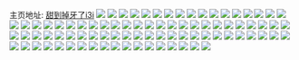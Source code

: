 主页地址: [甜到掉牙了i3i](https://weibo.com/u/6486090143) 
![](https://wx4.sinaimg.cn/mw2000/0074WYl9ly1h9p5huozcyj324z2unqv5.jpg) 
![](https://wx4.sinaimg.cn/mw2000/0074WYl9ly1h9p5hvvbvyj31ld24ix6p.jpg) 
![](https://wx4.sinaimg.cn/mw2000/0074WYl9ly1h9p5hx6yklj31ke237qv5.jpg) 
![](https://wx4.sinaimg.cn/mw2000/0074WYl9ly1h9p5hyr712j31r02c0e82.jpg) 
![](https://wx4.sinaimg.cn/mw2000/0074WYl9ly1h9fbbjac8wj32dc2dbkjn.jpg) 
![](https://wx4.sinaimg.cn/mw2000/0074WYl9ly1h9fbbk3zn0j329f29gb29.jpg) 
![](https://wx4.sinaimg.cn/mw2000/0074WYl9ly1h8zpale4wej332f1xqqv5.jpg) 
![](https://wx4.sinaimg.cn/mw2000/0074WYl9ly1h8zpamknz3j32wg1wu7wi.jpg) 
![](https://wx4.sinaimg.cn/mw2000/0074WYl9ly1h8dzgy0o0rj30qo0t5q7n.jpg) 
![](https://wx4.sinaimg.cn/mw2000/0074WYl9ly1h7q2fxjck9j30zo1reqim.jpg) 
![](https://wx4.sinaimg.cn/mw2000/0074WYl9ly1h7q2fyrqhtj31e62h7b29.jpg) 
![](https://wx4.sinaimg.cn/mw2000/0074WYl9ly1h7q2hqa3ncj30r61ca112.jpg) 
![](https://wx4.sinaimg.cn/mw2000/0074WYl9ly1h7izb4sdwbj30r6108489.jpg) 
![](https://wx4.sinaimg.cn/mw2000/0074WYl9ly1h73qajgt9kj32dc35se81.jpg) 
![](https://wx4.sinaimg.cn/mw2000/0074WYl9ly1h73qa9a91hj32dc35s0vd.jpg) 
![](https://wx4.sinaimg.cn/mw2000/0074WYl9ly1h6xrycrzyxj32dc35s7wi.jpg) 
![](https://wx4.sinaimg.cn/mw2000/0074WYl9ly1h6xryddnwvj318g0xc160.jpg) 
![](https://wx4.sinaimg.cn/mw2000/0074WYl9ly1h6wmdp8g5xj32dc35sn7v.jpg) 
![](https://wx4.sinaimg.cn/mw2000/0074WYl9ly1h6thcxd8m8j318g0xctle.jpg) 
![](https://wx4.sinaimg.cn/mw2000/0074WYl9ly1h6thczqz9yj32o03k0462.jpg) 
![](https://wx4.sinaimg.cn/mw2000/0074WYl9ly1h6s63v90cyj318g0xch02.jpg) 
![](https://wx4.sinaimg.cn/mw2000/0074WYl9ly1h6nd20dsqnj31h00nimyz.jpg) 
![](https://wx4.sinaimg.cn/mw2000/0074WYl9ly1h66onufahtj30j6044mxe.jpg) 
![](https://wx4.sinaimg.cn/mw2000/0074WYl9ly1h632upohhdj30u0142tf7.jpg) 
![](https://wx4.sinaimg.cn/mw2000/0074WYl9ly1h632upaaz3j30u0140tep.jpg) 
![](https://wx4.sinaimg.cn/mw2000/0074WYl9ly1h5sn7y1ulij30xc18ggtf.jpg) 
![](https://wx4.sinaimg.cn/mw2000/0074WYl9ly1h5hyqemu1yj30on17t43a.jpg) 
![](https://wx4.sinaimg.cn/mw2000/0074WYl9ly1h5gh4cw6eoj30u01t0gxf.jpg) 
![](https://wx4.sinaimg.cn/mw2000/0074WYl9ly1h5e9bo08kqj335s2dc7wh.jpg) 
![](https://wx4.sinaimg.cn/mw2000/0074WYl9ly1h5758gxef6j30sg35se81.jpg) 
![](https://wx4.sinaimg.cn/mw2000/0074WYl9ly1h5758pijntj30sg35sx6p.jpg) 
![](https://wx4.sinaimg.cn/mw2000/0074WYl9ly1h5758r6fa1j30sg35sb29.jpg) 
![](https://wx4.sinaimg.cn/mw2000/0074WYl9ly1h4yk0bc1foj32dc2dc1kx.jpg) 
![](https://wx4.sinaimg.cn/mw2000/0074WYl9ly1h4vu0mjp1bj321y1cn7tq.jpg) 
![](https://wx4.sinaimg.cn/mw2000/0074WYl9ly1h4rpv2z6jtj31gg35sqv5.jpg) 
![](https://wx4.sinaimg.cn/mw2000/0074WYl9ly1h4rpta9p16j30k70zwgt7.jpg) 
![](https://wx4.sinaimg.cn/mw2000/0074WYl9ly1h4rpta28kbj30z11qan44.jpg) 
![](https://wx4.sinaimg.cn/mw2000/0074WYl9ly1h4rptbvc6nj33402c0e82.jpg) 
![](https://wx4.sinaimg.cn/mw2000/0074WYl9ly1h4rpt9npmmj31gg35se81.jpg) 
![](https://wx4.sinaimg.cn/mw2000/0074WYl9ly1h4rpv3p3zjj31gg35s1kx.jpg) 
![](https://wx4.sinaimg.cn/mw2000/0074WYl9ly1h4rptcr2s1j30xc18gk6k.jpg) 
![](https://wx4.sinaimg.cn/mw2000/0074WYl9ly1h4rptdb5pyj30xc18gaio.jpg) 
![](https://wx4.sinaimg.cn/mw2000/0074WYl9ly1h4rptdllmjj30sw12jdna.jpg) 
![](https://wx4.sinaimg.cn/mw2000/0074WYl9ly1h4rplbok6xj30u00u04a5.jpg) 
![](https://wx4.sinaimg.cn/mw2000/0074WYl9ly1h4rplc2rhzj30qa0vb7bc.jpg) 
![](https://wx4.sinaimg.cn/mw2000/0074WYl9ly1h4rplds4puj31391gc4f4.jpg) 
![](https://wx4.sinaimg.cn/mw2000/0074WYl9ly1h4rplcpu6sj30u00u0k26.jpg) 
![](https://wx4.sinaimg.cn/mw2000/0074WYl9ly1h4rple5vlij31ba0zgdsa.jpg) 
![](https://wx4.sinaimg.cn/mw2000/0074WYl9ly1h4rprpq4mhj30r6108tdx.jpg) 
![](https://wx4.sinaimg.cn/mw2000/0074WYl9ly1h4rplcd79rj30u00u0134.jpg) 
![](https://wx4.sinaimg.cn/mw2000/0074WYl9ly1h4rplczadgj30r6108tdi.jpg) 
![](https://wx4.sinaimg.cn/mw2000/0074WYl9ly1h4rplf37bjj31gg35su0x.jpg) 
![](https://wx4.sinaimg.cn/mw2000/0074WYl9ly1h4mswo4fjrj31gg35sb2a.jpg) 
![](https://wx4.sinaimg.cn/mw2000/0074WYl9ly1h4mswpgls0j31gg35se82.jpg) 
![](https://wx4.sinaimg.cn/mw2000/0074WYl9ly1h4mswqh7buj31gg35s1ky.jpg) 
![](https://wx4.sinaimg.cn/mw2000/0074WYl9ly1h4mswsbz8sj32dc35sqv6.jpg) 
![](https://wx4.sinaimg.cn/mw2000/0074WYl9ly1h4mswu6ecdj32dc35sx6q.jpg) 
![](https://wx4.sinaimg.cn/mw2000/0074WYl9ly1h4mswuwaeej30xc18g4eg.jpg) 
![](https://wx4.sinaimg.cn/mw2000/0074WYl9ly1h46sncdrs5j351c3s0e83.jpg) 
![](https://wx4.sinaimg.cn/mw2000/0074WYl9ly1h3od29z744j32dc35sb2a.jpg) 
![](https://wx4.sinaimg.cn/mw2000/0074WYl9ly1h3od2btbb9j32dc35se83.jpg) 
![](https://wx4.sinaimg.cn/mw2000/0074WYl9ly1h3od2h9nenj32dc35snpe.jpg) 
![](https://wx4.sinaimg.cn/mw2000/0074WYl9ly1h3od2dwn7xj32dc35snpg.jpg) 
![](https://wx4.sinaimg.cn/mw2000/0074WYl9ly1h3od2g1lzaj32dc35se84.jpg) 
![](https://wx4.sinaimg.cn/mw2000/0074WYl9ly1h3od2kx3drj32dc35sqv6.jpg) 
![](https://wx4.sinaimg.cn/mw2000/0074WYl9ly1h3od2t8cv5j33402c0npg.jpg) 
![](https://wx4.sinaimg.cn/mw2000/0074WYl9ly1h3od31t91yj313z0u0nba.jpg) 
![](https://wx4.sinaimg.cn/mw2000/0074WYl9ly1h3od2jeintj32dc35se82.jpg) 
![](https://wx4.sinaimg.cn/mw2000/0074WYl9ly1h3od2pxq4pj335s1wsu0x.jpg) 
![](https://wx4.sinaimg.cn/mw2000/0074WYl9ly1h3od2ozyy0j32dc35su0y.jpg) 
![](https://wx4.sinaimg.cn/mw2000/0074WYl9ly1h3od2n4mn5j32dc35sb2b.jpg) 
![](https://wx4.sinaimg.cn/mw2000/0074WYl9ly1h3od2vbay1j33k02o0u0y.jpg) 
![](https://wx4.sinaimg.cn/mw2000/0074WYl9ly1h3od2wcn6dj335s2dcqv5.jpg) 
![](https://wx4.sinaimg.cn/mw2000/0074WYl9ly1h3od2xu9c9j32dc35snpe.jpg) 
![](https://wx4.sinaimg.cn/mw2000/0074WYl9ly1h3od31azabj30xc0ir7bn.jpg) 
![](https://wx4.sinaimg.cn/mw2000/0074WYl9ly1h3od30v278j33k02o0hdv.jpg) 
![](https://wx4.sinaimg.cn/mw2000/0074WYl9ly1h3od335edfj335s1y6npe.jpg) 
![](https://wx4.sinaimg.cn/mw2000/0074WYl9gy1h3lrx3j79dj33k02mmnpe.jpg) 
![](https://wx4.sinaimg.cn/mw2000/0074WYl9gy1h3kxrvwrsej32dc1h9b2a.jpg) 
![](https://wx4.sinaimg.cn/mw2000/0074WYl9gy1h3kxrxx4dmj335s1xuu0x.jpg) 
![](https://wx4.sinaimg.cn/mw2000/0074WYl9gy1h3g6w5m5jdj32dc35shdu.jpg) 
![](https://wx4.sinaimg.cn/mw2000/0074WYl9gy1h3bn9eilotj30u01hcdp2.jpg) 
![](https://wx4.sinaimg.cn/mw2000/0074WYl9gy1h3bn9f64efj30u01hcjyz.jpg) 
![](https://wx4.sinaimg.cn/mw2000/0074WYl9gy1h3bn9fthe9j30u01hcgxh.jpg) 
![](https://wx4.sinaimg.cn/mw2000/0074WYl9gy1h3bn9gjr6qj30u01hbakv.jpg) 
